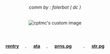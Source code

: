 <!-- level 1: simple bio and stats -->

<div align="center">
<h6 align="center"> comm by : folerbot ( dc ) </h6> 

<p align="center">
  <img src="https://file.garden/aMzZHOp0MlBwn_r8/Untitled99_20250119163407.png" alt="cptmc's custom image"/>
 
　<h4 align="center">[rentry](https://rentry.co/siIentknght)　﹒ 　[ata](https://cptmc.atabook.org/)　﹒ 　[prns.pg](https://pronouns.cc/@LINKEDGUT)　 　﹒ 　[str.pg](https://deathbugg.straw.page) </h3>

 
###


<!--
**cptmc/cptmc** is a ✨ _special_ ✨ repository because its `README.md` (this file) appears on your GitHub profile.

Here are some ideas to get you started:

- 🔭 I’m currently working on ...
- 🌱 I’m currently learning ...
- 👯 I’m looking to collaborate on ...
- 🤔 I’m looking for help with ...
- 💬 Ask me about ...
- 📫 How to reach me: ...
- 😄 Pronouns: ...
- ⚡ Fun fact: ...
-->

